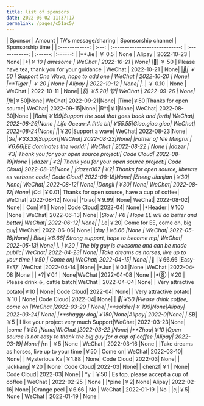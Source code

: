 ```yaml
---
title: list of sponsors
date: 2022-06-02 11:37:17
permalink: /pages/c51ac5/
---
```



| Sponsor | Amount | TA's message/sharing | Sponsorship channel | Sponsorship time |
| :------------: | :---: | :----------------------------: | :------------: | :------: |:------: |
|**Jie | ￥ 0.5 | None | Alipay | 2022-10-23 | None|
|*>|￥ 10 | awesome | WeChat | 2022-10-21 | None|
|*🥤| ￥ 50 | Please have tea, thank you for your guidance | WeChat | 2022-10-21 | None|
|*🌻| ￥ 50 | Support One Wave, hope to add one | WeChat | 2022-10-20 | None|
|**Tiger | ￥ 20 | None | Alipay | 2022-10-12 | None|
|.*.| ￥ 0.10 | None | WeChat | 2022-10-11 | None|
|*👂| ￥5.20| 🐮| WeChat | 2022-09-26 | None|
|f*b|￥50|None| WeChat| 2022-09-21|None|
|Time|￥50|Thanks for open source| WeChat| 2022-09-15|None|
|R*t|￥1|None| WeChat| 2022-08-30|None |
|*Rain|￥199|Support the soul that goes back and forth| WeChat| 2022-08-26|None |
Life Ocean-A little bit|￥55.55|Giao.giao.giao| WeChat| 2022-08-24|None|
|*|￥20|Support a wave| WeChat| 2022-08-23|None|
|*Ge|￥33.33|Support|WeChat| 2022-08-23|None|
|Father of Nie Mingrui |￥6.66|EE dominates the world! | WeChat | 2022-08-22 | None |
|dazer |￥3| Thank you for your open source project!| Code Cloud| 2022-08-19|None |
|dazer |￥2| Thank you for your open source project!| Code Cloud| 2022-08-18|None |
|dazer007 |￥2| Thanks for open source, liberate es verbose code| Code Cloud| 2022-08-18|None|
|Zheng Jianjian |￥30| None| WeChat| 2022-08-12| None|
|Dongli |￥30| None| WeChat| 2022-08-12| None|
|C*d |￥0.01| Thanks for open source, have a cup of coffee| WeChat| 2022-08-12| None|
|*biao|￥9.99| None| WeChat| 2022-08-02| None|
| Con|￥1 | None| Code Cloud| 2022-04| None|
|*Header |￥100 |None | WeChat| 2022-06-13| None|
|*Slow |￥6 | Hope EE will do better and better| WeChat| 2022-06-12| None|
| L*e|￥20| Come for EE, come on, big guy| WeChat| 2022-06-06| None|
|*day |￥6.66 |None | WeChat| 2022-05-16|None|
| *Blue|￥6.66| Strong support, hope to become mp| WeChat| 2022-05-13| None|
|*. |￥20 | The big guy is awesome and can be made public| WeChat| 2022-04-23| None|
|Take dreams as horses, live up to your time |￥50 | Come on| WeChat| 2022-04-15| None|
|*🐝 |￥66.66 |Easy-Es🐮 |WeChat |2022-04-14 | None|
|*Jun |￥0.1 |None |WeChat |2022-04-08 |None |
| *?|￥0.1 | None|WeChat |2022-04-08 |None |
|*⑧ |￥20 | Please drink ☕, cattle batch|WeChat | 2022-04-04| None|
| Very attractive potato|￥10 | None| Code Cloud| 2022-04| None|
| Very attractive potato|￥10 | None| Code Cloud| 2022-04| None|
| *🐸|￥50 |Please drink coffee, come on |WeChat |2022-03-29 | None|
|**soldier|￥ 199|None|Alipay| 2022-03-24| None|
|**shaggy dog|￥150|None|Alipay| 2022-0|None|
| S*B|￥5 | I like your project very much Support|WeChat| 2022-03-23|None|
|*come |￥50 |None|WeChat |2022-03-22 |None|
|**Zhou|￥10 |Open source is not easy to thank the big guy for a cup of coffee |Alipay| 2022-03-19| None|
|r*n | ￥5 |None | WeChat | 2022-03-16 |None |
|Take dreams as horses, live up to your time |￥50 | Come on| WeChat| 2022-03-10| None|
| Mysterious Kai|￥1.88 | None| Code Cloud| 2022-03| None|
| jackkang|￥20 | None| Code Cloud| 2022-03| None|
| chenzf|￥1 | None| Code Cloud| 2022-03| None|
| *y | ￥50 | Es top, please accept a cup of coffee | WeChat | 2022-02-25 | None |
|*pine |￥2| None| Alipay| 2022-02-16| None|
|Orange peel |￥6.66 | No | WeChat | 2022-01-19 | No |
|cj|￥5| None | WeChat | 2022-01-19 | None |



































